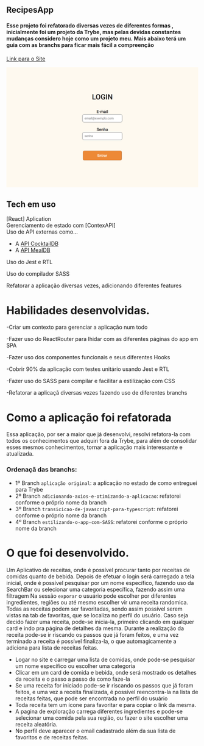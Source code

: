 ## RecipesApp

#### Esse projeto foi refatorado diversas vezes de diferentes formas , inicialmente foi um projeto da Trybe, mas pelas devidas constantes mudanças considero hoje como um projeto meu. Mais abaixo terá um guia com as branchs para ficar mais fácil a compreenção

[Link para o Site](https://recipes-app-lemon.vercel.app/)

![plot](./public/recipesPreview.png)

## Tech em uso

[React] Aplication </br>
Gerenciamento de estado com [ContexAPI] </br>
Uso de API externas como...
  - A  [API CocktailDB](https://thecocktaildb.com/api.php)
  - A  [API MealDB](https://www.themealdb.com/api.php)
  
Uso do Jest e RTL

Uso do compilador SASS

Refatorar a aplicação diversas vezes, adicionando diferentes features

# Habilidades desenvolvidas.

-Criar um contexto para gerenciar a aplicação num todo </br>

-Fazer uso do ReactRouter para lhidar com as diferentes páginas do app em SPA </br>

-Fazer uso dos componentes funcionais e seus diferentes Hooks </br>

-Cobrir 90% da aplicação com testes unitário usando Jest e RTL </br>

-Fazer uso do SASS para compilar e facilitar a estilização com CSS </br>

-Refatorar a aplicaçã diversas vezes fazendo uso de diferentes branchs </br>

# Como a aplicação foi refatorada
Essa aplicação, por ser a maior que já desenvolvi, resolvi refatora-la com todos os conhecimentos que adquiri fora da Trybe, para além de consolidar esses mesmos conhecimentos,
tornar a aplicação mais interessante e atualizada.

### Ordenaçã das branchs:
- 1º Branch `aplicação original`: a aplicação no estado de como entreguei para Trybe
- 2º Branch `adicionando-axios-e-otimizando-a-aplicacao`: refatorei conforme o próprio nome da branch
- 3º Branch `transicicao-de-javascript-para-typescript`: refatorei conforme o próprio nome da branch
- 4º Branch `estilizando-o-app-com-SASS`: refatorei conforme o próprio nome da branch



# O que foi desenvolvido.

Um Aplicativo de receitas, onde é possível procurar tanto por receitas de comidas quanto de bebida. Depois de efetuar o login será carregado a tela inicial, onde é
possível pesquisar por um nome específico, fazendo uso da SearchBar ou selecionar uma categoria específica, fazendo assim uma filtragem
Na sessão `exporar` o usuário pode escolher por diferentes ingredientes, regiões ou até mesmo escolher vir uma receita randomica.
Todas as receitas podem ser favoritadas, sendo assim possível serem vistas na tab de favoritas, que se localiza no perfil do usuário.
Caso seja decido fazer uma receita, pode-se inicia-la, primeiro clicando em qualquer card e indo pra página de detalhes da mesma. Durante a realização da receita pode-se
ir riscando os passos que já foram feitos, e uma vez terminado a receita é possível finaliza-la, o que automagicamente a adiciona para lista de receitas feitas.

  - Logar no site e carregar uma lista de comidas, onde pode-se pesquisar um nome específico ou escolher uma categoria
  - Clicar em um card de comida e bebida, onde será mostrado os detalhes da receita e o passo a passo de como faze-la
  - Se uma receita for iniciado pode-se ir riscando os passos que já foram feitos, e uma vez a receita finalizada, é possível reencontra-la na lista de receitas feitas, que pode ser encontrada no perfil do usuário
  - Toda receita tem um ícone para favoritar e para copiar o link da mesma.
  - A pagina de exploração carrega diferentes ingredientes e pode-se selecionar uma comida pela sua região, ou fazer o site escolher uma receita aleatória.
  - No perfil deve aparecer o email cadastrado além da sua lista de favoritos e de receitas feitas.

